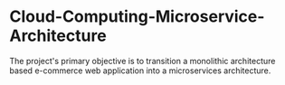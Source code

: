 # Cloud-Computing-Microservice-Architecture

The project's primary objective is to transition a monolithic architecture based e-commerce web application into a
microservices architecture.
